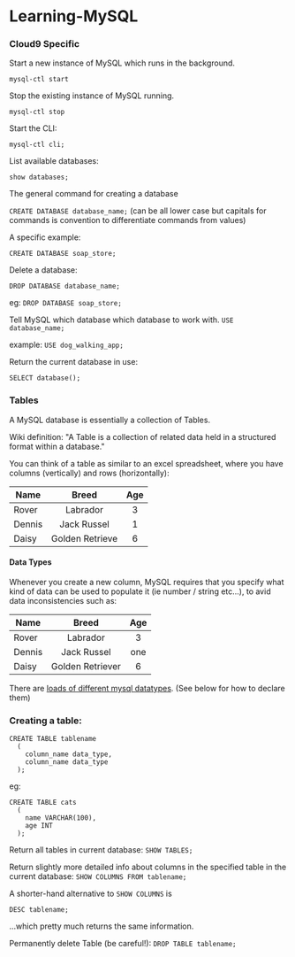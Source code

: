 # Learning-MySQL

### Cloud9 Specific
Start a new instance of MySQL which runs in the background.

```mysql-ctl start```

Stop the existing instance of MySQL running.

```mysql-ctl stop```

Start the CLI:

```mysql-ctl cli;```

List available databases:

```show databases;```

The general command for creating a database

```CREATE DATABASE database_name;```
(can be all lower case but capitals for commands is convention to differentiate commands from values)

A specific example:

```CREATE DATABASE soap_store;```

Delete a database:

```DROP DATABASE database_name;```

eg:
```DROP DATABASE soap_store;```


Tell MySQL which database which database to work with.
```USE database_name;```

example:
```USE dog_walking_app;```

Return the current database in use:

```SELECT database();```

### Tables
A MySQL database is essentially a collection of Tables.

Wiki definition: "A Table is a collection of related data held in a structured format within a database."

You can think of a table as similar to an excel spreadsheet, where you have columns (vertically) and rows (horizontally):

|  Name         | Breed           | Age             |
| ------------- | :------------:  | :-------------: |
| Rover         | Labrador        | 3               |
| Dennis        | Jack Russel     | 1               |
| Daisy         | Golden Retrieve | 6               |

#### Data Types
Whenever you create a new column, MySQL requires that you specify what kind of data can be used to populate it (ie number / string etc...), to avid data inconsistencies such as:

|  Name         | Breed             | Age      |
| ------------- | :---------------: | :------: |
| Rover         | Labrador          | 3        |
| Dennis        | Jack Russel       | one      |
| Daisy         | Golden Retriever  | 6        |

There are [loads of different mysql datatypes](https://dev.mysql.com/doc/refman/8.0/en/data-types.html). (See below for how to declare them)

### Creating a table:

```
CREATE TABLE tablename
  (
    column_name data_type,
    column_name data_type
  );
```

eg:

```
CREATE TABLE cats
  (
    name VARCHAR(100),
    age INT
  );
```

Return all tables in current database:
```SHOW TABLES;```

Return slightly more detailed info about columns in the specified table in the current database:
```SHOW COLUMNS FROM tablename;```

A shorter-hand alternative to `SHOW COLUMNS` is

```
DESC tablename;
```

...which pretty much returns the same information.

Permanently delete Table (be careful!):
```DROP TABLE tablename;```
